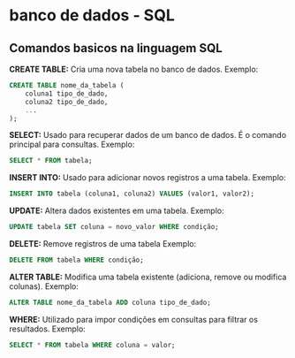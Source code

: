 # banco de dados - SQL

## Comandos basicos na linguagem SQL

**CREATE TABLE:** Cria uma nova tabela no banco de dados.
Exemplo:
```sql
CREATE TABLE nome_da_tabela (
    coluna1 tipo_de_dado,
    coluna2 tipo_de_dado,
    ...
);
```

**SELECT:** Usado para recuperar dados de um banco de dados. É o comando principal para consultas.
Exemplo:
```sql
SELECT * FROM tabela;
```

**INSERT INTO:** Usado para adicionar novos registros a uma tabela.
Exemplo:
```sql
INSERT INTO tabela (coluna1, coluna2) VALUES (valor1, valor2);
```

**UPDATE:** Altera dados existentes em uma tabela.
Exemplo:
```sql
UPDATE tabela SET coluna = novo_valor WHERE condição;
```

**DELETE:** Remove registros de uma tabela
Exemplo:
```sql
DELETE FROM tabela WHERE condição;
```

**ALTER TABLE:** Modifica uma tabela existente (adiciona, remove ou modifica colunas).
Exemplo:
```sql
ALTER TABLE nome_da_tabela ADD coluna tipo_de_dado;
```

**WHERE:** Utilizado para impor condições em consultas para filtrar os resultados.
Exemplo:
```sql
SELECT * FROM tabela WHERE coluna = valor;
```


